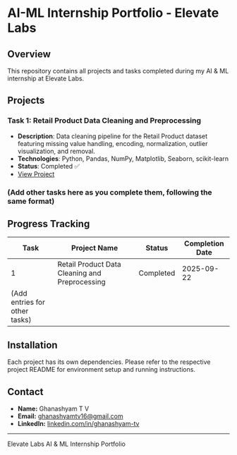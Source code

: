 # AI-ML Internship Portfolio - Elevate Labs

## Overview
This repository contains all projects and tasks completed during my AI & ML internship at Elevate Labs.

## Projects

### Task 1: Retail Product Data Cleaning and Preprocessing
- **Description**: Data cleaning pipeline for the Retail Product dataset featuring missing value handling, encoding, normalization, outlier visualization, and removal.
- **Technologies**: Python, Pandas, NumPy, Matplotlib, Seaborn, scikit-learn
- **Status**: Completed ✅
- [View Project](./task1-Retail-Product-Data-Cleaning/README.md)

### (Add other tasks here as you complete them, following the same format)

## Progress Tracking

| Task | Project Name                                 | Status    | Completion Date |
|-------|----------------------------------------------|-----------|-----------------|
| 1     | Retail Product Data Cleaning and Preprocessing | Completed | 2025-09-22      |
| (Add entries for other tasks)                   |           |                 |

## Installation
Each project has its own dependencies. Please refer to the respective project README for environment setup and running instructions.

## Contact
- **Name:** Ghanashyam T V  
- **Email:** [ghanashyamtv16@gmail.com](mailto:ghanashyamtv16@gmail.com)  
- **LinkedIn:** [linkedin.com/in/ghanashyam-tv](https://www.linkedin.com/in/ghanashyam-tv)  

---

Elevate Labs AI & ML Internship Portfolio
